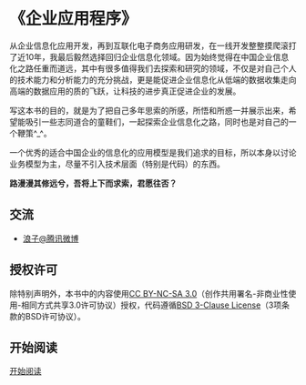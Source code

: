 《企业应用程序》
===================

从企业信息化应用开发，再到互联化电子商务应用研发，在一线开发整整摸爬滚打了近10年，我最后毅然选择回归企业信息化领域。因为始终觉得在中国企业信息化之路任重而道远，其中有很多值得我们去探索和研究的领域，不仅是对自己个人的技术能力和分析能力的充分挑战，更是能促进企业信息化从低端的数据收集走向高端的数据应用的质的飞跃，让科技的进步真正促进企业的发展。


写这本书的目的，就是为了把自己多年思索的所感，所悟和所惑一并展示出来，希望能吸引一些志同道合的童鞋们，一起探索企业信息化之路，同时也是对自己的一个鞭策^_^。

一个优秀的适合中国企业的信息化的应用模型是我们追求的目标，所以本身以讨论业务模型为主，尽量不引入技术层面（特别是代码）的东西。


**路漫漫其修远兮，吾将上下而求索，君愿往否？**



交流
----
* [浪子@腾讯微博](<http://t.qq.com/imlangzi>)




授权许可
--------
除特别声明外，本书中的内容使用[CC BY-NC-SA 3.0](http://creativecommons.org/licenses/by-nc-sa/3.0/)（创作共用署名-非商业性使用-相同方式共享3.0许可协议）授权，代码遵循[BSD 3-Clause License](<https://github.com/cnlangzi/enterprise-business-application/blob/master/LICENSE.md>)（3项条款的BSD许可协议）。

开始阅读
---------
[开始阅读](<https://github.com/cnlangzi/enterprise-business-application/blob/master/preface.md>)

